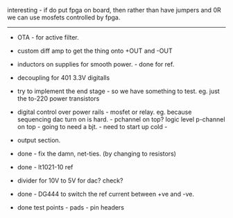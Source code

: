 
interesting - if do put fpga on board, then rather than have 
    jumpers and 0R we can use mosfets controlled by fpga.

---

- OTA - for active filter.

- custom diff amp to get the thing onto +OUT and -OUT 

- inductors on supplies for smooth power. - done for ref.

- decoupling for 401 3.3V digitalls

- try to implement the end stage - so we have something to test.
    eg. just the to-220 power transistors

- digital control over power rails - mosfet or relay. eg. because sequencing dac turn on is hard.
      - pchannel on top?  logic level p-channel on top - going to need a bjt.
      - need to start up cold - 

- output section.


- done - fix the damn, net-ties. (by changing to resistors)

- done - lt1021-10 ref  
- divider for 10V to 5V for dac? check?
- done - DG444 to switch the ref current between +ve and -ve.
- done test points - pads - pin headers

